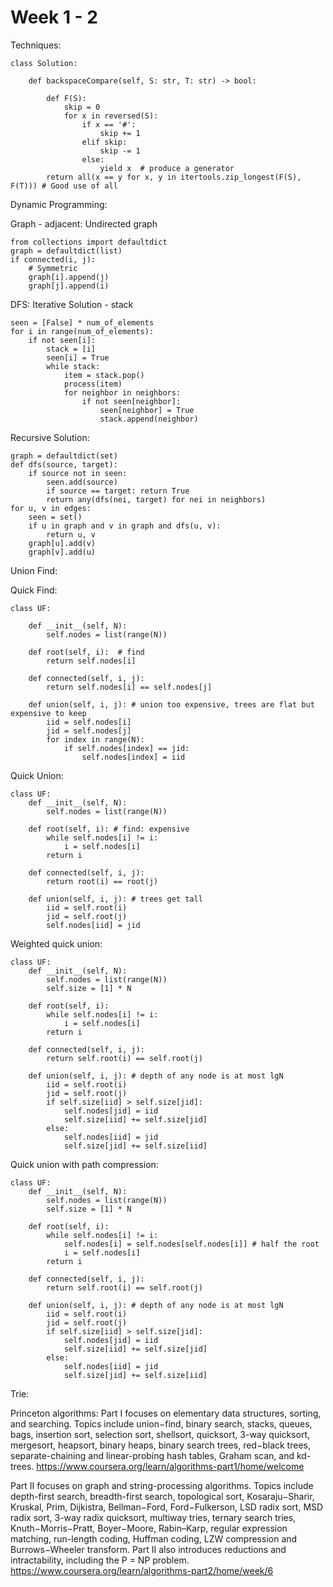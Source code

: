 # Week 1 - 2

Techniques:
```python3
class Solution:
    
    def backspaceCompare(self, S: str, T: str) -> bool:
        
        def F(S):
            skip = 0
            for x in reversed(S):
                if x == '#': 
                    skip += 1
                elif skip:
                    skip -= 1
                else:
                    yield x  # produce a generator
        return all(x == y for x, y in itertools.zip_longest(F(S), F(T))) # Good use of all
```

Dynamic Programming:

Graph - adjacent:
Undirected graph
```python3
from collections import defaultdict
graph = defaultdict(list)
if connected(i, j):
    # Symmetric
    graph[i].append(j)
    graph[j].append(i)
```

DFS:
Iterative Solution - stack
```python3
seen = [False] * num_of_elements
for i in range(num_of_elements):
    if not seen[i]:
        stack = [i]
        seen[i] = True
        while stack:
            item = stack.pop()
            process(item)
            for neighbor in neighbors:
                if not seen[neighbor]:
                    seen[neighbor] = True
                    stack.append(neighbor)
```

Recursive Solution:
```python3
graph = defaultdict(set)
def dfs(source, target):
    if source not in seen:
        seen.add(source)
        if source == target: return True
        return any(dfs(nei, target) for nei in neighbors)
for u, v in edges:
    seen = set()
    if u in graph and v in graph and dfs(u, v):
        return u, v
    graph[u].add(v)
    graph[v].add(u)
```

Union Find: 

Quick Find:
```python3
class UF:

    def __init__(self, N):
        self.nodes = list(range(N))
    
    def root(self, i):  # find
        return self.nodes[i]
        
    def connected(self, i, j):
        return self.nodes[i] == self.nodes[j]
        
    def union(self, i, j): # union too expensive, trees are flat but expensive to keep
        iid = self.nodes[i]
        jid = self.nodes[j]
        for index in range(N):
            if self.nodes[index] == jid:
                self.nodes[index] = iid
```

Quick Union:
```python3
class UF:
    def __init__(self, N):
        self.nodes = list(range(N))
        
    def root(self, i): # find: expensive
        while self.nodes[i] != i:
            i = self.nodes[i]
        return i
        
    def connected(self, i, j):
        return root(i) == root(j)
        
    def union(self, i, j): # trees get tall
        iid = self.root(i)
        jid = self.root(j)
        self.nodes[iid] = jid
```

Weighted quick union:

```python3
class UF:
    def __init__(self, N):
        self.nodes = list(range(N))
        self.size = [1] * N
    
    def root(self, i):
        while self.nodes[i] != i:
            i = self.nodes[i]
        return i
        
    def connected(self, i, j):
        return self.root(i) == self.root(j)
        
    def union(self, i, j): # depth of any node is at most lgN
        iid = self.root(i)
        jid = self.root(j)
        if self.size[iid] > self.size[jid]:
            self.nodes[jid] = iid
            self.size[iid] += self.size[jid]
        else:
            self.nodes[iid] = jid
            self.size[jid] += self.size[iid]
```

Quick union with path compression:

```python3
class UF:
    def __init__(self, N):
        self.nodes = list(range(N))
        self.size = [1] * N
    
    def root(self, i):
        while self.nodes[i] != i:
            self.nodes[i] = self.nodes[self.nodes[i]] # half the root
            i = self.nodes[i]
        return i
        
    def connected(self, i, j):
        return self.root(i) == self.root(j)
        
    def union(self, i, j): # depth of any node is at most lgN
        iid = self.root(i)
        jid = self.root(j)
        if self.size[iid] > self.size[jid]:
            self.nodes[jid] = iid
            self.size[iid] += self.size[jid]
        else:
            self.nodes[iid] = jid
            self.size[jid] += self.size[iid]
```


Trie: 

Princeton algorithms:
Part I focuses on elementary data structures, sorting, and searching. Topics include union−find, binary search, stacks, queues, bags, insertion sort, selection sort, shellsort, quicksort, 3-way quicksort, mergesort, heapsort, binary heaps, binary search trees, red−black trees, separate-chaining and linear-probing hash tables, Graham scan, and kd-trees.
https://www.coursera.org/learn/algorithms-part1/home/welcome


Part II focuses on graph and string-processing algorithms. Topics include depth-first search, breadth-first search, topological sort, Kosaraju−Sharir, Kruskal, Prim, Dijkistra, Bellman−Ford, Ford−Fulkerson, LSD radix sort, MSD radix sort, 3-way radix quicksort, multiway tries, ternary search tries, Knuth−Morris−Pratt, Boyer−Moore, Rabin–Karp, regular expression matching, run-length coding, Huffman coding, LZW compression and Burrows−Wheeler transform. Part II also introduces reductions and intractability, including the P = NP problem.
https://www.coursera.org/learn/algorithms-part2/home/week/6


